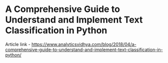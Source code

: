 # A Comprehensive Guide to Understand and Implement Text Classification in Python

Article link - https://www.analyticsvidhya.com/blog/2018/04/a-comprehensive-guide-to-understand-and-implement-text-classification-in-python/
